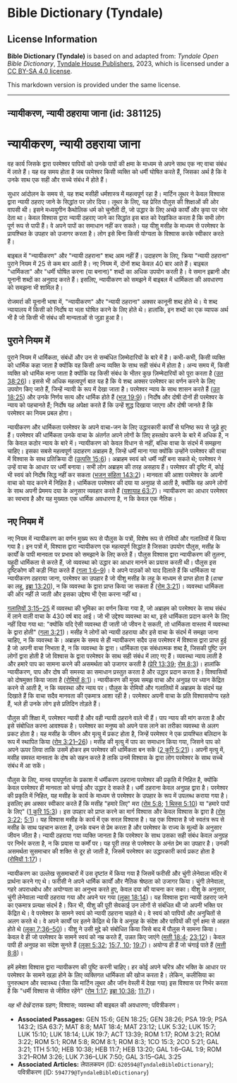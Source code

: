 # Bible Dictionary (Tyndale)

## License Information

**Bible Dictionary (Tyndale)** is based on and adapted from: _Tyndale Open Bible Dictionary_, [Tyndale House Publishers](https://tyndaleopenresources.com/), 2023, which is licensed under a [CC BY-SA 4.0 license](https://creativecommons.org/licenses/by-sa/4.0/legalcode.en).

This markdown version is provided under the same license.



--------------------------------

## न्यायीकरण, न्यायी ठहराया जाना (id: 381125)

न्यायीकरण, न्यायी ठहराया जाना
=============================

वह कार्य जिसके द्वारा परमेश्वर पापियों को उनके पापों की क्षमा के माध्यम से अपने साथ एक नए वाचा संबंध में लाते हैं। यह वह समय होता है जब परमेश्वर किसी व्यक्ति को धर्मी घोषित करते हैं, जिसका अर्थ है कि वे उनके साथ एक सही और सच्चे संबंध में होते हैं।

सुधार आंदोलन के समय से, यह शब्द मसीही धर्मशास्त्र में महत्वपूर्ण रहा है। मार्टिन लूथर ने केवल विश्वास द्वारा न्यायी ठहराए जाने के सिद्धांत पर ज़ोर दिया। लूथर के लिए, यह प्रेरित पौलुस की शिक्षाओं की ओर वापसी थी। इसने मध्ययुगीन कैथोलिक धर्म को चुनौती दी, जो उद्धार के लिए अच्छे कार्यों और कृपा पर जोर देता था। केवल विश्वास द्वारा न्यायी ठहराए जाने का सिद्धांत इस बात को रेखांकित करता है कि सभी लोग पूर्ण रूप से पापी हैं। वे अपने पापों का समाधान नहीं कर सकते। यह यीशु मसीह के माध्यम से परमेश्वर के प्रायश्चित के उपहार को उजागर करता है। लोग इसे बिना किसी योग्यता के विश्वास करके स्वीकार करते हैं।

बाइबल में "न्यायीकरण" और "न्यायी ठहराना" शब्द आम नहीं हैं। उदाहरण के लिए, क्रिया "न्यायी ठहराना" पुराने नियम में 25 से कम बार आती है। नए नियम में, दोनों शब्द केवल 40 बार आते हैं। बाइबल "धार्मिकता" और "धर्मी घोषित करना (या बनाना)" शब्दों का अधिक उपयोग करती है। वे समान इब्रानी और यूनानी शब्दों का अनुवाद करते हैं। इसलिए, न्यायीकरण को समझने में बाइबल में धार्मिकता की अवधारणा को समझना भी शामिल है।

रोजमर्रा की यूनानी भाषा में, "न्यायीकरण" और "न्यायी ठहराना" अक्सर कानूनी शब्द होते थे। ये शब्द न्यायालय में किसी को निर्दोष या भला घोषित करने के लिए होते थे। हालांकि, इन शब्दों का एक व्यापक अर्थ भी है जो किसी भी संबंध की मान्यताओं से जुड़ा हुआ है।

पुराने नियम में
---------------

पुराने नियम में धार्मिकता, संबंधों और उन से सम्बंधित ज़िम्मेदारियों के बारे में है। कभी\-कभी, किसी व्यक्ति को धार्मिक कहा जाता है क्योंकि वह किसी अन्य व्यक्ति के साथ सही संबंध में होता है। अन्य समय में, किसी व्यक्ति को धार्मिक माना जाता है क्योंकि वह किसी संबंध के भीतर कुछ ज़िम्मेदारियों को पूरा करता है ([उत 38:26](https://ref.ly/Gen38:26))। इससे भी अधिक महत्वपूर्ण बात यह है कि ये शब्द अक्सर परमेश्वर का वर्णन करने के लिए उपयोग किए जाते हैं, जिन्हें न्यायी के रूप में देखा जाता है। परमेश्वर न्याय के साथ शासन करते हैं ([उत 18:25](https://ref.ly/Gen18:25)) और उनके निर्णय सत्य और धार्मिक होते हैं ([भज 19:9](https://ref.ly/Ps19:9))। निर्दोष और दोषी दोनों ही परमेश्वर के न्याय को पहचानते हैं; निर्दोष यह अपेक्षा करते हैं कि उन्हें शुद्ध दिखाया जाएगा और दोषी जानते हैं कि परमेश्वर का नियम प्रबल होगा।

न्यायीकरण और धार्मिकता परमेश्वर के अपने वाचा\-जन के लिए उद्धारकारी कार्यों से घनिष्ठ रूप से जुड़े हुए हैं। परमेश्वर की धार्मिकता उनके वाचा के अंतर्गत अपने लोगों के लिए हस्तक्षेप करने के बारे में अधिक है, न कि केवल कठोर न्याय के बारे में। न्यायीकरण को केवल विधान से नहीं, बल्कि वाचा के संदर्भ में समझना चाहिए। इसका सबसे महत्वपूर्ण उदाहरण अब्राहम है, जिन्हें धर्मी माना गया क्योंकि उन्होंने परमेश्वर की वाचा में विश्वास के साथ प्रतिक्रिया दी ([उत्पत्ति 15:6](https://ref.ly/Gen15:6))। अब्राहम स्वयं को धर्मी नहीं बना सकते थे; परमेश्वर ने उन्हें वाचा के आधार पर धर्मी बनाया। सभी लोग अब्राहम की तरह असहाय हैं। परमेश्वर की दृष्टि में, कोई भी स्वयं को निर्दोष सिद्ध नहीं कर सकता ([भजन संहिता 143:2](https://ref.ly/Ps143:2))। मानवता की आशा परमेश्वर के अपनी वाचा को याद करने में निहित है। धार्मिकता परमेश्वर की दया या अनुग्रह से आती है, क्योंकि वह अपने लोगों के साथ अपनी प्रेममय दया के अनुसार व्यवहार करते हैं ([यशायाह 63:7](https://ref.ly/Isa63:7))। न्यायीकरण का आधार परमेश्वर का स्वभाव है और यह मुख्यतः एक धार्मिक अवधारणा है, न कि केवल एक नैतिक।

नए नियम में
-----------

नए नियम में न्यायीकरण का वर्णन मुख्य रूप से पौलुस के पत्रों, विशेष रूप से रोमियों और गलातियों में किया गया है। इन पत्रों में, विश्वास द्वारा न्यायीकरण एक महत्वपूर्ण सिद्धांत है जिसका उपयोग पौलुस, मसीह के कार्यों के पापी मानवता पर प्रभाव को समझाने के लिए करते हैं। पौलुस विश्वास द्वारा न्यायीकरण की तुलना, यहूदी धार्मिकता से करते हैं, जो व्यवस्था को उद्धार का आधार मानने का प्रयास करती थी। पौलुस इस दृष्टिकोण की कड़ी निंदा करते हैं ([गला 1:6–9](https://ref.ly/Gal1:6-Gal1:9))। वे अपने पाठकों को याद दिलाते हैं कि धार्मिकता या न्यायीकरण ठहराया जाना, परमेश्वर का उपहार है जो यीशु मसीह के लहू के माध्यम से प्राप्त होता है (*वाचा* का लहू, [इब्रा 13:20](https://ref.ly/Heb13:20)), न कि व्यवस्था के द्वारा प्राप्त किया जा सकता है ([रोम 3:21](https://ref.ly/Rom3:21))। व्यवस्था धार्मिकता की ओर नहीं ले जाती और इसका उद्देश्य भी ऐसा करना नहीं था।

[गलातियों 3:15–25](https://ref.ly/Gal3:15-Gal3:25) में व्यवस्था की भूमिका का वर्णन किया गया है, जो अब्राहम को परमेश्वर के साथ संबंध में लाने वाली वाचा के 430 वर्ष बाद आई। जो भी उद्देश्य व्यवस्था का था, इसे धार्मिकता प्रदान करने के लिए नहीं दिया गया था: "क्योंकि यदि ऐसी व्यवस्था दी जाती जो जीवन दे सकती, तो धार्मिकता वास्तव में व्यवस्था के द्वारा होती" ([गला 3:21](https://ref.ly/Gal3:21))। मसीह ने लोगों को न्यायी ठहराया और इसे वाचा के संदर्भ में समझा जाना चाहिए, न कि व्यवस्था के। अब्राहम के समय से ही न्यायीकरण सदैव उस परमेश्वर में विश्वास द्वारा प्राप्त हुई है जो अपनी वाचा निभाता है, न कि व्यवस्था के द्वारा। धार्मिकता एक संबंधात्मक शब्द है, जिसकी पुष्टि उन लोगों द्वारा होती है जो विश्वास के द्वारा परमेश्वर के साथ सही संबंध में लाए गए हैं। व्यवस्था न्याय लाती है और हमारे पाप का सामना करने की असमर्थता को उजागर करती है ([प्रेरि 13:39](https://ref.ly/Acts13:39); [रोम 8:3](https://ref.ly/Rom8:3))। हालांकि न्यायीकरण, पाप और दोष की समस्या का समाधान प्रस्तुत करता है और उद्धार प्रदान करता है। विश्वासियों को दोषमुक्त किया जाता है ([रोमियों 8:1](https://ref.ly/Rom8:1))। न्यायीकरण की मुख्य समझ वाचा और अनुग्रह पर ध्यान केंद्रित करने से आती है, न कि व्यवस्था और न्याय पर। पौलुस के रोमियों और गलातियों में अब्राहम के संदर्भ यह दिखाते हैं कि वाचा सदैव मानवता की एकमात्र आशा रही है। परमेश्वर अपनी वाचा के प्रति विश्वासयोग्य रहते हैं, भले ही उनके लोग इसे प्रतिदिन तोड़ते हैं।

पौलुस की शिक्षा में, परमेश्वर न्यायी है और वही न्यायी ठहराने वाले भी हैं। पाप न्याय की मांग करता है और इसे संबोधित करना आवश्यक है। परमेश्वर का मनुष्य को अपने पास लाने का तरीका व्यवस्था से अलग प्रकट होता है। यह मसीह के जीवन और मृत्यु में प्रकट होता है, जिन्हें परमेश्वर ने एक प्रायश्चित बलिदान के रूप में स्थापित किया ([रोम 3:21–26](https://ref.ly/Rom3:21-Rom3:26))। मसीह की मृत्यु में पाप का समाधान किया गया, जिसने पाप को अपने ऊपर लिया ताकि उसमें होकर हम परमेश्वर की धार्मिकता बन सकें ([2 कुरि 5:21](https://ref.ly/2Cor5:21))। अपनी मृत्यु में, मसीह समस्त मानवता के दोष को सहन करते है ताकि उनमें विश्वास के द्वारा लोग परमेश्वर के साथ सच्चे संबंध में आ सकें।

पौलुस के लिए, मानव पापपूर्णता के प्रकाश में धर्मीकरण ठहराना परमेश्वर की प्रकृति में निहित है, क्योंकि केवल परमेश्वर ही मानवता को चंगाई और उद्धार दे सकते है। धर्मी ठहराना केवल अनुग्रह द्वारा है। परमेश्वर की प्रकृति में निहित, यह मसीह के कार्य के माध्यम से परमेश्वर के उपहार के रूप में उपलब्ध कराया गया है। इसलिए हम अक्सर स्वीकार करते हैं कि मसीह "हमारे लिए" मरा ([रोम 5:8](https://ref.ly/Rom5:8); [1 थिस्स 5:10](https://ref.ly/1Thess5:10)) या "हमारे पापों के लिए" ([1 कुरि 15:3](https://ref.ly/1Cor15:3))। इस उपहार को प्राप्त करने का मार्ग विश्वास और केवल विश्वास के द्वारा है ([रोम 3:22](https://ref.ly/Rom3:22); [5:1](https://ref.ly/Rom5:1))। यह विश्वास मसीह के कार्य में एक सरल विश्वास है। यह एक विश्वास है जो स्वतंत्र रूप से मसीह के साथ पहचान करता है, उनके वचन से प्रेम करता है और परमेश्वर के राज्य के मूल्यों के अनुसार जीवन जीता है। न्यायी ठहराया गया व्यक्ति जानता है कि परमेश्वर के साथ उसका सही संबंध केवल अनुग्रह पर निर्भर करता है, न कि प्रयास या कर्मों पर। यह पूरी तरह से परमेश्वर के अनंत प्रेम का उपहार है। उनकी असमर्थता सुसमाचार की शक्ति से दूर हो जाती है, जिसमें परमेश्वर का उद्धारकारी कार्य प्रकट होता है ([रोमियों 1:17](https://ref.ly/Rom1:17))।

न्यायीकरण का उल्लेख सुसमाचारों में उस दृष्टांत में किया गया है जिसमें फरीसी और चुंगी लेनेवाला मंदिर में प्रार्थना करने गए थे। फरीसी ने अपने धार्मिक कार्यों और नैतिक श्रेष्ठता को उजागर किया। चुंगी लेनेवाला, गहरे अपराधबोध और अयोग्यता का अनुभव करते हुए, केवल दया की याचना कर सका। यीशु के अनुसार, चुंगी लेनेवाला न्यायी ठहराया गया और अपने घर गया ([लूका 18:14](https://ref.ly/Luke18:14))। यह विश्वास द्वारा न्यायी ठहराए जाने का एकमात्र प्रत्यक्ष संदर्भ है। फिर भी, यीशु की पूरी सेवकाई उन लोगों से संबंधित थी जो अपनी भक्ति पर केंद्रित थे। वे परमेश्वर के सामने स्वयं को न्यायी ठहराना चाहते थे। वे स्वयं को पापियों और अनुचितों से अलग करते थे। वे अपने कार्यों पर इतने केंद्रित थे कि वे अनुग्रह के संदेश और पापियों की पूर्ण क्षमा से आहत होते थे ([लूका 7:36–50](https://ref.ly/Luke7:36-Luke7:50))। यीशु ने उसी मुद्दे को संबोधित किया जिसे बाद में पौलुस ने सामना किया। केवल वे ही जो परमेश्वर के सामने स्वयं को नम्र करते हैं, उन्नत किए जाएंगे ([मत्ती 18:4](https://ref.ly/Matt18:4); [23:12](https://ref.ly/Matt23:12))। केवल पापी ही अनुग्रह का संदेश सुनते हैं ([लूका 5:32](https://ref.ly/Luke5:32); [15:7, 10](https://ref.ly/Luke15:7); [19:7](https://ref.ly/Luke19:7))। अयोग्य ही हैं जो चंगाई पाते हैं ([मत्ती 8:8](https://ref.ly/Matt8:8))।

हमें हमेशा विश्वास द्वारा न्यायीकरण की पुष्टि करनी चाहिए। हर कोई अपने चरित्र और भक्ति के आधार पर परमेश्वर के सामने खड़ा होने के लिए व्यक्तिगत धार्मिकता की खोज करता है। लेकिन, कलीसिया का पुनरुत्थान और स्वास्थ्य (जैसा कि मार्टिन लूथर और जॉन वेस्ली में देखा गया) इस विश्वास पर निर्भर करता है कि "धर्मी विश्वास से जीवित रहेंगे" ([रोम 1:17](https://ref.ly/Rom1:17); [इब्रा 10:38](https://ref.ly/Heb10:38); [11:7](https://ref.ly/Heb11:7))।

*यह भी देखें* दत्तक ग्रहण; विश्वास; व्यवस्था की बाइबल की अवधारणा; पवित्रीकरण।

* **Associated Passages:** GEN 15:6; GEN 18:25; GEN 38:26; PSA 19:9; PSA 143:2; ISA 63:7; MAT 8:8; MAT 18:4; MAT 23:12; LUK 5:32; LUK 15:7; LUK 15:10; LUK 18:14; LUK 19:7; ACT 13:39; ROM 1:17; ROM 3:21; ROM 3:22; ROM 5:1; ROM 5:8; ROM 8:1; ROM 8:3; 1CO 15:3; 2CO 5:21; GAL 3:21; 1TH 5:10; HEB 10:38; HEB 11:7; HEB 13:20; GAL 1:6–GAL 1:9; ROM 3:21–ROM 3:26; LUK 7:36–LUK 7:50; GAL 3:15–GAL 3:25
* **Associated Articles:** लेपालकपन (ID: `620594@TyndaleBibleDictionary`); पवित्रीकरण (ID: `594779@TyndaleBibleDictionary`)

